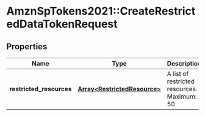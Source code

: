 # AmznSpTokens2021::CreateRestrictedDataTokenRequest

## Properties
Name | Type | Description | Notes
------------ | ------------- | ------------- | -------------
**restricted_resources** | [**Array&lt;RestrictedResource&gt;**](RestrictedResource.md) | A list of restricted resources. Maximum: 50 | 

